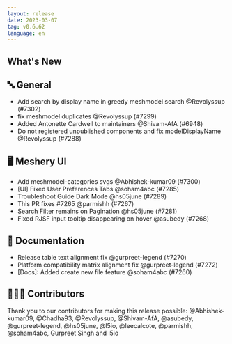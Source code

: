 ```yaml
---
layout: release
date: 2023-03-07
tag: v0.6.62
language: en
---
```


## What's New
## 🔤 General
- Add search by display name in greedy meshmodel search @Revolyssup (#7302)
- fix meshmodel duplicates  @Revolyssup (#7299)
- Added Antonette Cardwell to maintainers @Shivam-AfA (#6948)
- Do not registered unpublished components and fix modelDisplayName @Revolyssup (#7288)

## 🖥 Meshery UI

- Add meshmodel-categories svgs @Abhishek-kumar09 (#7300)
- [UI] Fixed User Preferences Tabs @soham4abc (#7285)
- Troubleshoot Guide Dark Mode @hs05june (#7289)
- This PR fixes #7265  @parmishh (#7267)
- Search Filter remains on Pagination @hs05june (#7281)
- Fixed RJSF input tooltip disappearing on hover @asubedy (#7268)

## 📖 Documentation

- Release table text alignment fix @gurpreet-legend (#7270)
- Platform compatibility matrix alignment fix @gurpreet-legend (#7272)
- [Docs]: Added create new file feature @soham4abc (#7260)

## 👨🏽‍💻 Contributors

Thank you to our contributors for making this release possible:
@Abhishek-kumar09, @Chadha93, @Revolyssup, @Shivam-AfA, @asubedy, @gurpreet-legend, @hs05june, @l5io, @leecalcote, @parmishh, @soham4abc, Gurpreet Singh and l5io
